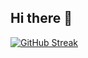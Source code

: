 ## Hi there 👋

<!--
**edu-rz/edu-rz** is a ✨ _special_ ✨ repository because its `README.md` (this file) appears on your GitHub profile.

Here are some ideas to get you started:

- 🔭 I’m currently working on ...
- 🌱 I’m currently learning ...
- 👯 I’m looking to collaborate on ...
- 🤔 I’m looking for help with ...
- 💬 Ask me about ...
- 📫 How to reach me: ...
- 😄 Pronouns: ...
- ⚡ Fun fact: ...
-->
<!-- [![GitHub Streak](https://github-readme-streak-stats-smoky-mu.vercel.app?user=edu-rz)](https://git.io/streak-stats)-->
[![GitHub Streak](https://github-readme-streak-stats-jpi7kl3ss-edu-rzs-projects.vercel.app?user=edu-rz)](https://git.io/streak-stats)

